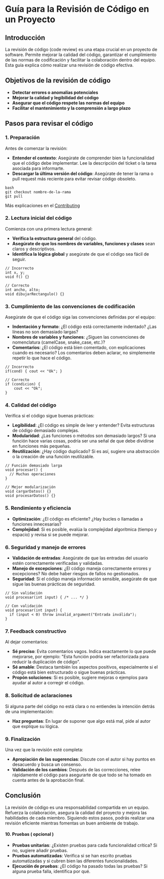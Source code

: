 # Guía para la Revisión de Código en un Proyecto

## Introducción
La revisión de código (code review) es una etapa crucial en un proyecto de software. Permite mejorar la calidad del código, garantizar el cumplimiento de las normas de codificación y facilitar la colaboración dentro del equipo. Esta guía explica cómo realizar una revisión de código efectiva.

## Objetivos de la revisión de código
- **Detectar errores o anomalías potenciales**
- **Mejorar la calidad y legibilidad del código**
- **Asegurar que el código respete las normas del equipo**
- **Facilitar el mantenimiento y la comprensión a largo plazo**

## Pasos para revisar el código

### 1. Preparación
Antes de comenzar la revisión:
- **Entender el contexto**: Asegúrate de comprender bien la funcionalidad que el código debe implementar. Lee la descripción del ticket o la tarea asociada para informarte.
- **Descargar la última versión del código**: Asegúrate de tener la rama o pull request más reciente para evitar revisar código obsoleto.

```
bash
git checkout nombre-de-la-rama
git pull
```

Más explicaciones en el [Contributing](https://github.com/dcic-sistemas-embebidos/se2024/blob/main/CONTRIBUTING.md)

### 2. Lectura inicial del código
Comienza con una primera lectura general:
- **Verifica la estructura general** del código.
- **Asegúrate de que los nombres de variables, funciones y clases** sean claros y descriptivos.
- **Identifica la lógica global** y asegúrate de que el código sea fácil de seguir.

```
// Incorrecto
int x, y;
void f() {}

// Correcto
int ancho, alto;
void dibujarRectangulo() {}
```


### 3. Cumplimiento de las convenciones de codificación
Asegúrate de que el código siga las convenciones definidas por el equipo:
- **Indentación y formato**: ¿El código está correctamente indentado? ¿Las líneas no son demasiado largas?
- **Nombres de variables y funciones**: ¿Siguen las convenciones de nomenclatura (camelCase, snake_case, etc.)?
- **Comentarios**: ¿El código está bien comentado, con explicaciones cuando es necesario? Los comentarios deben aclarar, no simplemente repetir lo que hace el código.

```
// Incorrecto
if(cond) { cout << "Ok"; }

// Correcto
if (condicion) {
    cout << "Ok";
}
```

### 4. Calidad del código
Verifica si el código sigue buenas prácticas:
- **Legibilidad**: ¿El código es simple de leer y entender? Evita estructuras de código demasiado complejas.
- **Modularidad**: ¿Las funciones o métodos son demasiado largos? Si una función hace varias cosas, podría ser una señal de que debe dividirse en funciones más pequeñas.
- **Reutilización**: ¿Hay código duplicado? Si es así, sugiere una abstracción o la creación de una función reutilizable.

```
// Función demasiado larga
void procesar() {
  // Muchas operaciones
}

// Mejor modularización
void cargarDatos() {}
void procesarDatos() {}
```

### 5. Rendimiento y eficiencia
- **Optimización**: ¿El código es eficiente? ¿Hay bucles o llamadas a funciones innecesarias?
- **Complejidad**: Si es posible, evalúa la complejidad algorítmica (tiempo y espacio) y revisa si se puede mejorar.

### 6. Seguridad y manejo de errores
- **Validación de entradas**: Asegúrate de que las entradas del usuario estén correctamente verificadas y validadas.
- **Manejo de excepciones**: ¿El código maneja correctamente errores y excepciones? No debe haber riesgos de fallos no gestionados.
- **Seguridad**: Si el código maneja información sensible, asegúrate de que sigue las buenas prácticas de seguridad.

```
// Sin validación
void procesar(int input) { /* ... */ }

// Con validación
void procesar(int input) {
  if (input < 0) throw invalid_argument("Entrada inválida");
}
```

### 7. Feedback constructivo
Al dejar comentarios:
- **Sé preciso**: Evita comentarios vagos. Indica exactamente lo que puede mejorarse, por ejemplo: "Esta función podría ser refactorizada para reducir la duplicación de código".
- **Sé amable**: Destaca también los aspectos positivos, especialmente si el código está bien estructurado o sigue buenas prácticas.
- **Propón soluciones**: Si es posible, sugiere mejoras o ejemplos para ayudar al autor a corregir el código.

### 8. Solicitud de aclaraciones
Si alguna parte del código no está clara o no entiendes la intención detrás de una implementación:
- **Haz preguntas**: En lugar de suponer que algo está mal, pide al autor que explique su lógica.

### 9. Finalización
Una vez que la revisión esté completa:
- **Apropiación de las sugerencias**: Discute con el autor si hay puntos en desacuerdo y busca un consenso.
- **Validación de los cambios**: Después de las correcciones, relee rápidamente el código para asegurarte de que todo se ha tomado en cuenta antes de la aprobación final.

## Conclusión
La revisión de código es una responsabilidad compartida en un equipo. Refuerza la colaboración, asegura la calidad del proyecto y mejora las habilidades de cada miembro. Siguiendo estos pasos, podrás realizar una revisión eficiente mientras fomentas un buen ambiente de trabajo.

#### 10. Pruebas ( opcional )
- **Pruebas unitarias**: ¿Existen pruebas para cada funcionalidad crítica? Si no, sugiere añadir pruebas.
- **Pruebas automatizadas**: Verifica si se han escrito pruebas automatizadas y si cubren bien las diferentes funcionalidades.
- **Ejecución de pruebas**: ¿El código ha pasado todas las pruebas? Si alguna prueba falla, identifica por qué.
